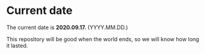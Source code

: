 # Current date

The current date is **2020.09.17.** (YYYY.MM.DD.)

This repository will be good when the world ends, so we will know how long it lasted.